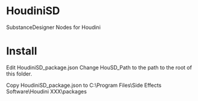 # HoudiniSD
 SubstanceDesigner Nodes for Houdini

# Install
Edit HoudiniSD_package.json 
Change HouSD_Path to the path to the root of this folder.

Copy HoudiniSD_package.json to 
C:\Program Files\Side Effects Software\Houdini XXX\packages